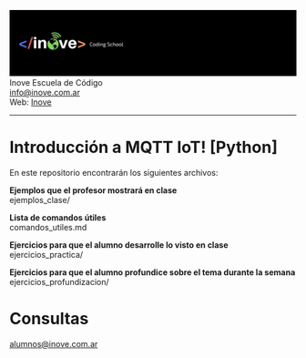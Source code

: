 ![Inove banner](/inove.jpg)
Inove Escuela de Código\
info@inove.com.ar\
Web: [Inove](http://inove.com.ar)

---

# Introducción a MQTT IoT! [Python]
En este repositorio encontrarán los siguientes archivos:

__Ejemplos que el profesor mostrará en clase__\
ejemplos_clase/

__Lista de comandos útiles__\
comandos_utiles.md

__Ejercicios para que el alumno desarrolle lo visto en clase__\
ejercicios_practica/


__Ejercicios para que el alumno profundice sobre el tema durante la semana__\
ejercicios_profundizacion/

# Consultas
alumnos@inove.com.ar

